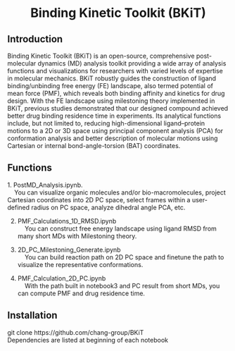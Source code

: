 <div align="center">
  <h1>Binding Kinetic Toolkit (BKiT)</h1>
</div>
<h2>Introduction</h2>
Binding Kinetic Toolkit (BKiT) is an open-source, comprehensive post-molecular dynamics (MD) analysis toolkit providing a wide array of analysis functions and visualizations for researchers with varied levels of expertise in molecular mechanics. BKiT robustly guides the construction of ligand binding/unbinding free energy (FE) landscape, also termed potential of mean force (PMF), which reveals both binding affinity and kinetics for drug design. With the FE landscape using milestoning theory implemented in BKiT, previous studies demonstrated that our designed compound achieved better drug binding residence time in experiments. Its analytical functions include, but not limited to, reducing high-dimensional ligand–protein motions to a 2D or 3D space using principal component analysis (PCA) for conformation analysis and better description of molecular motions using Cartesian or internal bond-angle-torsion (BAT) coordinates.

<h2>Functions</h2>
1. PostMD_Analysis.ipynb.<br />
&nbsp;&nbsp;&nbsp;&nbsp;You can visualize organic molecules and/or bio-macromolecules, project Cartesian coordinates into 2D PC space, select frames within a user-defined radius on PC space, analyze dihedral angle PCA, etc. <br />

2. PMF_Calculations_1D_RMSD.ipynb<br />
&nbsp;&nbsp;&nbsp;&nbsp;You can construct free energy landscape using ligand RMSD from many short MDs with Milestoning theory. <br />

3. 2D_PC_Milestoning_Generate.ipynb<br />
&nbsp;&nbsp;&nbsp;&nbsp;You can build reaction path on 2D PC space and finetune the path to visualize the representative conformations. <br />

4. PMF_Calculation_2D_PC.ipynb<br />
&nbsp;&nbsp;&nbsp;&nbsp;With the path built in notebook3 and PC result from short MDs, you can compute PMF and drug residence time.<br />

<h2>Installation</h2>
git clone https://github.com/chang-group/BKiT<br />
Dependencies are listed at beginning of each notebook<br />
